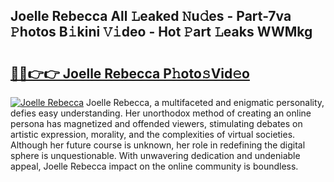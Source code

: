## Joelle Rebecca All 𝙻eaked 𝙽u𝚍es - Part-7va 𝙿hotos B𝚒kini 𝚅𝚒deo - Hot 𝙿art 𝙻eaks WWMkg

# <h2><a href="http://ld1qdd.urlbe.top/?page=Joelle+Rebecca">🔗🔗👉👉 Joelle Rebecca P𝚑oto𝚜Vid𝚎o</a></h2>

[![Joelle Rebecca](https://i.imgur.com/eBuTRDB.gif)](http://ld1qdd.urlbe.top/?page=Joelle+Rebecca)
Joelle Rebecca, a multifaceted and enigmatic personality, defies easy understanding. Her unorthodox method of creating an online persona has magnetized and offended viewers, stimulating debates on artistic expression, morality, and the complexities of virtual societies. Although her future course is unknown, her role in redefining the digital sphere is unquestionable. With unwavering dedication and undeniable appeal, Joelle Rebecca impact on the online community is boundless.
